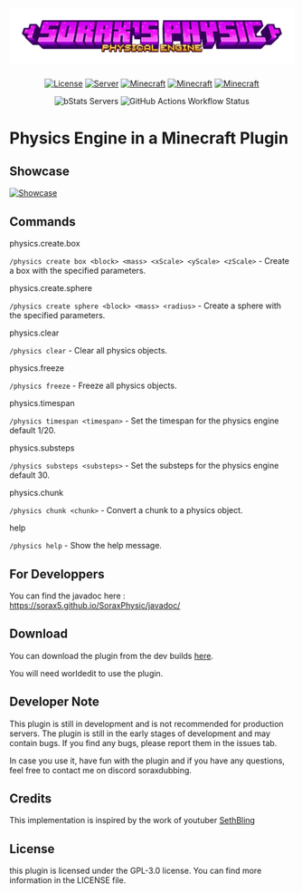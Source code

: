 <h1 align="center">
  <img src="https://raw.githubusercontent.com/Sorax5/SoraxPhysic/master/assets/logo_without_background.png">
</h1>

<p align="center">
  <a href="https://github.com/Sorax5/SoraxPhysic/blob/master/LICENSE"><img src="https://img.shields.io/github/license/Sorax5/SoraxPhysic?style=for-the-badge&color=blue" alt="License"></a>
  <a href="#"><img src="https://img.shields.io/badge/environment-server-purple?style=for-the-badge" alt="Server"></a>
  <a href="#"><img src="https://img.shields.io/badge/Minecraft-1.21-orangered?style=for-the-badge" alt="Minecraft"></a>
  <a href="#"><img src="https://img.shields.io/badge/Software-Paper-white?style=for-the-badge" alt="Minecraft"></a>
  <a href="#"><img src="https://img.shields.io/badge/Powered_by-Jbullet-red?style=for-the-badge" alt="Minecraft"></a>
</p>
<p align="center">
  <img alt="bStats Servers" src="https://img.shields.io/bstats/servers/23021?style=for-the-badge">
  <img alt="GitHub Actions Workflow Status" src="https://img.shields.io/github/actions/workflow/status/Sorax5/SoraxPhysic/gradle-publish.yml?style=for-the-badge">
</p>

# Physics Engine in a Minecraft Plugin
## Showcase
[![Showcase](https://img.youtube.com/vi/NDn6jCuOFAc/0.jpg)](https://www.youtube.com/watch?v=NDn6jCuOFAc&lc=UgxVySVQGbuG6Za8deV4AaABAg)

## Commands

physics.create.box

```/physics create box <block> <mass> <xScale> <yScale> <zScale>``` - Create a box with the specified parameters.

physics.create.sphere

```/physics create sphere <block> <mass> <radius>``` - Create a sphere with the specified parameters.

physics.clear

```/physics clear``` - Clear all physics objects.

physics.freeze

```/physics freeze``` - Freeze all physics objects.

physics.timespan

```/physics timespan <timespan>``` - Set the timespan for the physics engine default 1/20.

physics.substeps

```/physics substeps <substeps>``` - Set the substeps for the physics engine default 30.

physics.chunk

```/physics chunk <chunk>``` - Convert a chunk to a physics object.

help

```/physics help``` - Show the help message.

## For Developpers
You can find the javadoc here : https://sorax5.github.io/SoraxPhysic/javadoc/

## Download
You can download the plugin from the dev builds [here](https://github.com/Sorax5/SoraxPhysic/actions).

You will need worldedit to use the plugin.

## Developer Note
This plugin is still in development and is not recommended for production servers. The plugin is still in the early stages of development and may contain bugs. If you find any bugs, please report them in the issues tab.

In case you use it, have fun with the plugin and if you have any questions, feel free to contact me on discord soraxdubbing.

## Credits
This implementation is inspired by the work of youtuber 
[SethBling](https://www.youtube.com/@SethBling/videos)

## License
this plugin is licensed under the GPL-3.0 license. You can find more information in the LICENSE file.

